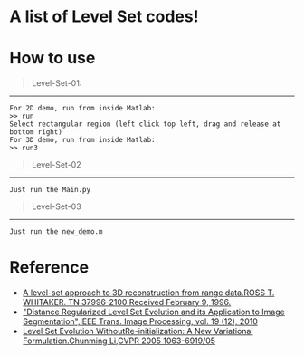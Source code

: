 # A list of Level Set codes!
# How to use
> Level-Set-01:
----
    For 2D demo, run from inside Matlab:
    >> run
    Select rectangular region (left click top left, drag and release at bottom right)
    For 3D demo, run from inside Matlab:
    >> run3
> Level-Set-02
----
    Just run the Main.py
> Level-Set-03
----
    Just run the new_demo.m
# Reference
* [A level-set approach to 3D reconstruction from range data.ROSS T. WHITAKER. TN 37996-2100 Received February 9, 1996.](https://link.springer.com/content/pdf/10.1023%2FA%3A1008036829907.pdf)
* ["Distance Regularized Level Set Evolution and its Application to Image Segmentation",IEEE Trans. Image Processing, vol. 19 (12), 2010](http://ieeexplore.ieee.org/stamp/stamp.jsp?arnumber=5557813 "Link to the original paper")
* [Level Set Evolution WithoutRe-initialization: A New Variational Formulation.Chunming Li,CVPR 2005 1063-6919/05](http://www.imagecomputing.org/~cmli/paper/levelset_cvpr05.pdf)
